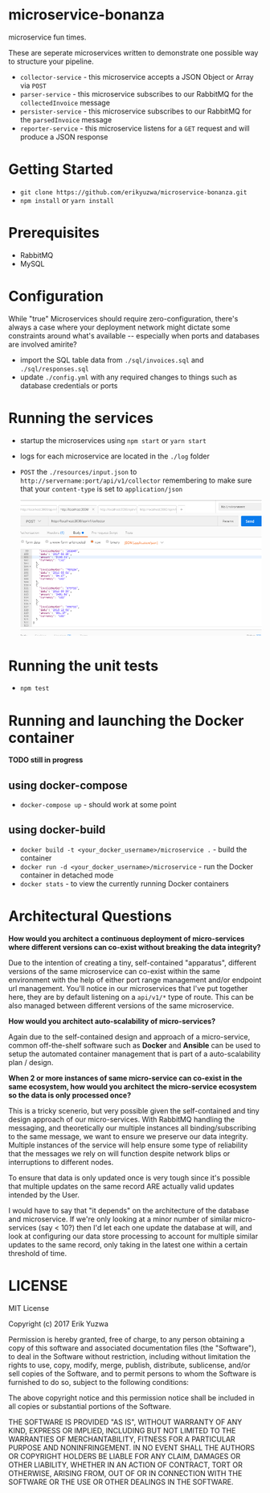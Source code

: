 # microservice-bonanza
microservice fun times.

These are seperate microservices written to demonstrate one possible way to structure your pipeline. 

* `collector-service` - this microservice accepts a JSON Object or Array via `POST`
* `parser-service` - this microservice subscribes to our RabbitMQ for the `collectedInvoice` message
* `persister-service` - this microservice subscribes to our RabbitMQ for the `parsedInvoice` message
* `reporter-service` - this microservice listens for a `GET` request and will produce a JSON response

# Getting Started

* `git clone https://github.com/erikyuzwa/microservice-bonanza.git`
* `npm install` or `yarn install`

# Prerequisites

* RabbitMQ
* MySQL

# Configuration

While "true" Microservices should require zero-configuration, there's always a case where your deployment network
might dictate some constraints around what's available -- especially when ports and databases are involved amirite?

* import the SQL table data from `./sql/invoices.sql` and `./sql/responses.sql`
* update `./config.yml` with any required changes to things such as database credentials or ports

# Running the services

* startup the microservices using `npm start` or `yarn start`
* logs for each microservice are located in the `./log` folder
* `POST` the `./resources/input.json` to `http://servername:port/api/v1/collector` remembering to make sure that
  your `content-type` is set to `application/json`
  
  ![set your content-type](https://github.com/erikyuzwa/microservice-bonanza/blob/master/screenshot.png)

# Running the unit tests

* `npm test`

# Running and launching the Docker container

**TODO still in progress**

## using docker-compose
* `docker-compose up` - should work at some point

## using docker-build
* `docker build -t <your_docker_username>/microservice .` - build the container
* `docker run -d <your_docker_username>/microservice` - run the Docker container in detached mode
* `docker stats` - to view the currently running Docker containers

# Architectural Questions

**How would you architect a continuous deployment of micro-services where different versions can co-exist without
breaking the data integrity?**

Due to the intention of creating a tiny, self-contained "apparatus", different versions of the same microservice
can co-exist within the same environment with the help of either port range management and/or endpoint url
management. You'll notice in our microservices that I've put together here, they are by default listening on
a `api/v1/*` type of route. This can be also managed between different versions of the same microservice.

**How would you architect auto-scalability of micro-services?**

Again due to the self-contained design and approach of a micro-service, common off-the-shelf software such as
**Docker** and **Ansible** can be used to setup the automated container management that is part of a auto-scalability
plan / design. 

**When 2 or more instances of same micro-service can co-exist in the same ecosystem, how would you architect the 
micro-service ecosystem so the data is only processed once?**

This is a tricky scenerio, but very possible given the self-contained and tiny design approach of our micro-services.
With RabbitMQ handling the messaging, and theoretically our multiple instances all binding/subscribing to the same
message, we want to ensure we preserve our data integrity. Multiple instances of the service will help ensure some
type of reliability that the messages we rely on will function despite network blips or interruptions to different
nodes.

To ensure that data is only updated once is very tough since it's possible that multiple updates on the same record
ARE actually valid updates intended by the User.

I would have to say that "it depends" on the architecture of the database and microservice. If we're only looking
at a minor number of similar micro-services (say < 10?) then I'd let each one update the database at will, and
look at configuring our data store processing to account for multiple similar updates to the same record, only 
taking in the latest one within a certain threshold of time.


# LICENSE

MIT License

Copyright (c) 2017 Erik Yuzwa

Permission is hereby granted, free of charge, to any person obtaining a copy
of this software and associated documentation files (the "Software"), to deal
in the Software without restriction, including without limitation the rights
to use, copy, modify, merge, publish, distribute, sublicense, and/or sell
copies of the Software, and to permit persons to whom the Software is
furnished to do so, subject to the following conditions:

The above copyright notice and this permission notice shall be included in all
copies or substantial portions of the Software.

THE SOFTWARE IS PROVIDED "AS IS", WITHOUT WARRANTY OF ANY KIND, EXPRESS OR
IMPLIED, INCLUDING BUT NOT LIMITED TO THE WARRANTIES OF MERCHANTABILITY,
FITNESS FOR A PARTICULAR PURPOSE AND NONINFRINGEMENT. IN NO EVENT SHALL THE
AUTHORS OR COPYRIGHT HOLDERS BE LIABLE FOR ANY CLAIM, DAMAGES OR OTHER
LIABILITY, WHETHER IN AN ACTION OF CONTRACT, TORT OR OTHERWISE, ARISING FROM,
OUT OF OR IN CONNECTION WITH THE SOFTWARE OR THE USE OR OTHER DEALINGS IN THE
SOFTWARE.
